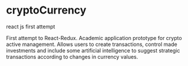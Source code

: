 # cryptoCurrency
react js first attempt


First attempt to React-Redux. Academic application prototype for crypto active management.
Allows users to create transactions, control made investments and include some artificial intelligence to suggest strategic transactions
according to changes in currency values. 

